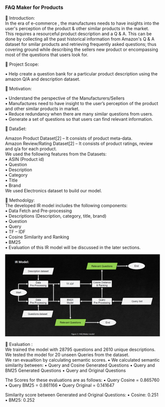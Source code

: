  ### FAQ Maker for Products 

:small_blue_diamond: Introduction: <br/>
In the era of e-commerce , the manufactures needs to have insights into the user's perception of the product & other similar products in the market. <br>
This requires a resourceful product description and a Q & A. This can be done by collecting all the past historical information from Amazon's Q & A dataset for smilar products and retrieving frequently asked questions; thus covering ground while describing the sellers new product or encompassing most of the questions that users look for.

:small_blue_diamond: Project Scope: <br/>

▪ Help create a question bank for a particular product description using the amazon Q/A and description dataset.<br/>

:small_blue_diamond: Motivation:<br/>

▪ Understand the perspective of the Manufacturers/Sellers<br/>
▪ Manufactures need to have insight to the user’s perception of the product and other similar products in market.<br/>
▪ Reduce redundancy when there are many similar questions from users.<br/>
▪ Generate a set of questions so that users can find relevant information.<br/>

:small_blue_diamond: DataSet:<br/>

Amazon Product Dataset[2] – It consists of product meta-data. <br/>
Amazon Review/Rating Dataset[2] – It consists of product ratings, review and q/a for each product.<br/>
We used the following features from the Datasets:<br/>
▪ ASIN (Product id)<br/>
▪ Question<br/>
▪ Description<br/>
▪ Category<br/>
▪ Title<br/>
▪ Brand<br/>
We used Electronics dataset to build our model.<br/>

:small_blue_diamond: Methodolgy:<br/>
The developed IR model includes the following components:<br/>
▪ Data Fetch and Pre-processing<br/>
▪ Descriptions (Description, category, title, brand)<br/>
▪ Question<br/>
▪ Query<br/>
▪ TF – IDF<br/>
▪ Cosine Similarity and Ranking<br/>
▪ BM25<br/>
▪ Evaluation of this IR model will be discussed in the later sections.<br/>


![model](https://github.com/Sreeja-coder/Information-Retrieval-Project/blob/main/model.PNG)

:small_blue_diamond: Evaluation :<br/>
We trained the model with 28795 questions and 2610 unique descriptions. <br>
We tested the model for 20 unseen Queries from the dataset.  <br>
We ran evaualtion by calculating semantic scores.
▪ We calculated semantic similarity between:
▪ Query and Cosine Generated Questions
▪ Query and BM25 Generated Questions
▪ Query and Original Questions

The Scores for these evaluations are as follows:
▪ Query Cosine = 0.865760
▪ Query BM25 = 0.861166
▪ Query Original = 0.141647

Similarity score between Generated and Original Questions:
▪ Cosine: 0.251
▪ BM25: 0.252



